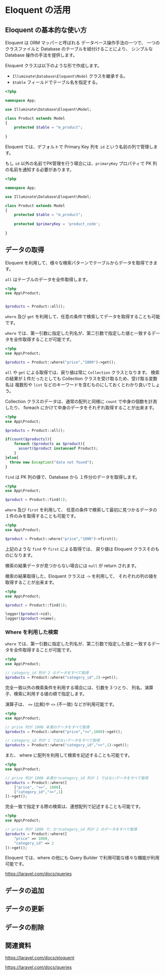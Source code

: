 # Eloquent の活用

## Eloquent の基本的な使い方

Eloquent は ORM マッパーと呼ばれる データベース操作手法の一つで、
一つのクラスファイルと Database のテーブルを紐付けることにより、
シンプルな Database 操作の手法を提供します。

Eloquent クラスは以下のような形で作成します。

- `Illuminate\Database\Eloquent\Model` クラスを継承する。
- `$table` フィールドでテーブル名を指定する。

```php
<?php

namespace App;

use Illuminate\Database\Eloquent\Model;

class Product extends Model
{
    protected $table = "m_product";
    
}
```

Eloquent では、デフォルトで Primary Key 列を `id` という名前の列で管理します。

もし `id` 以外の名前でPK管理を行う場合には、`primaryKey` プロパティで PK 列の名前を通知する必要があります。

```php
<?php

namespace App;

use Illuminate\Database\Eloquent\Model;

class Product extends Model
{
    protected $table = "m_product";
    
    protected $primaryKey = 'product_code';
    
}
```

## データの取得

Eloquent を利用して、様々な検索パターンでテーブルからデータを取得できます。

`all` はテーブルのデータを全件取得します。

```php
<?php
use App\Product;


$products = Product::all();
```

`where` 及び `get` を利用して、任意の条件で検索してデータを取得することも可能です。

`where` では、第一引数に指定した列名が、第二引数で指定した値と一致するデータを全件取得することが可能です。

```php
<?php
use App\Product;

$products = Product::where("price","1000")->get();
```

`all` や `get` による取得では、戻り値は常に `Collection` クラスとなります。
検索の結果が１件だったとしても Collection クラスを受け取るため、受け取る変数名は
複数形や `list` などのキーワードを含むものにしておくとわかり良いでしょう。

Collection クラスのデータは、通常の配列と同様に `count` で中身の個数を計測したり、
foreach にかけて中身のデータをそれぞれ取得することが出来ます。

```php
<?php
use App\Product;

$products = Product::all();

if(count($products)){
    foreach ($products as $product){
      assert($product instanceof Product);
    }
}else{
  throw new Exception("data not found");
}
```

`find` は PK 列の値で、Database から １件分のデータを取得します。

```php
<?php
use App\Product;

$product = Product::find(1);
```

`where` 及び `first` を利用して、
任意の条件で検索して最初に見つかるデータの１件のみを取得することも可能です。

```php
<?php
use App\Product;

$product = Product::where("price","1000")->first();
```

上記のような `find` や `first` による取得では、
戻り値は Eloquent クラスそのものになります。

検索の結果データが見つからない場合には `null` が return されます。

検索の結果取得した、Eloquent クラスは `->` を利用して、
それぞれの列の値を取得することが出来ます。

```php
<?php
use App\Product;

$product = Product::find(1);

logger($product->id);
logger($product->name);
```

### Where を利用した検索

`where` では、第一引数に指定した列名が、第二引数で指定した値と一致するデータを全件取得することが可能です。

```php
<?php
use App\Product;

// category_id 列が 2 のデータをすべて取得
$products = Product::where("category_id",2)->get();
```

完全一致以外の検索条件を利用する場合には、引数を３つとり、
列名、演算子、検索に利用する値の順で指定します。

演算子は、 `<=` (比較)や `<>` (不一致) などが利用可能です。 

```php
<?php
use App\Product;

// price 列が 1000 未満のデータをすべて取得
$products = Product::where("price","<=",1000)->get();

// category_id 列が 1 ではないデータをすべて取得
$products = Product::where("category_id","<>",1)->get();
```

また、 where に配列を利用して検索を記述することも可能です。

```php
<?php
use App\Product;

// price 列が 1000 未満かつcategory_id 列が 1 ではないデータをすべて取得
$products = Product::where([
    ["price", "<=", 1000],
    ["category_id","<>",1]
])->get();
```

完全一致で指定する際の検索は、連想配列で記述することも可能です。

```php
<?php
use App\Product;

// price 列が 1000 で、かつcategory_id 列が 2 のデータをすべて取得
$products = Product::where([
    "price" => 1000,
    "category_id" => 2
])->get();
```

Eloquent では、where の他にも Query Builder で利用可能な様々な機能が利用可能です。

https://laravel.com/docs/queries

## データの追加

<!-- TODO Eloquentの使い方 -->
<!-- BODY #16 ドキュメント見て不足する部分を追記 -->

## データの更新

<!-- TODO Eloquentの使い方 -->
<!-- BODY #16 ドキュメント見て不足する部分を追記 -->

## データの削除

<!-- TODO Eloquentの使い方 -->
<!-- BODY #16 ドキュメント見て不足する部分を追記 -->

## 関連資料

https://laravel.com/docs/eloquent

https://laravel.com/docs/queries
